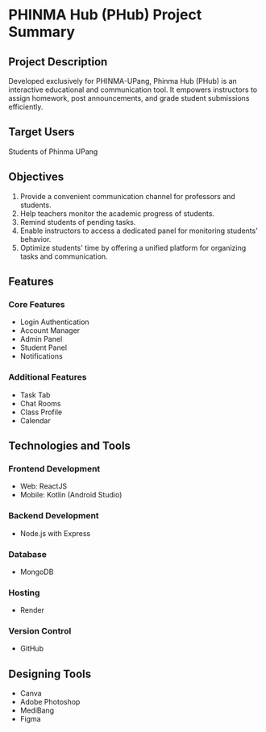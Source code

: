 # PHINMA Hub (PHub) Project Summary

## Project Description
Developed exclusively for PHINMA-UPang, Phinma Hub (PHub) is an interactive educational and communication tool. It empowers instructors to assign homework, post announcements, and grade student submissions efficiently.

## Target Users
Students of Phinma UPang

## Objectives
1. Provide a convenient communication channel for professors and students.
2. Help teachers monitor the academic progress of students.
3. Remind students of pending tasks.
4. Enable instructors to access a dedicated panel for monitoring students’ behavior.
5. Optimize students' time by offering a unified platform for organizing tasks and communication.

## Features

### Core Features
- Login Authentication
- Account Manager
- Admin Panel
- Student Panel
- Notifications

### Additional Features
- Task Tab
- Chat Rooms
- Class Profile
- Calendar

## Technologies and Tools

### Frontend Development
- Web: ReactJS
- Mobile: Kotlin (Android Studio)

### Backend Development
- Node.js with Express

### Database
- MongoDB

### Hosting
- Render

### Version Control
- GitHub

## Designing Tools
- Canva
- Adobe Photoshop
- MediBang
- Figma
